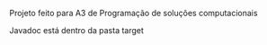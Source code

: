 Projeto feito para A3 de Programação de soluções computacionais

Javadoc está dentro da pasta target
